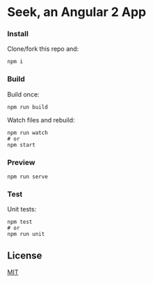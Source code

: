 # Seek, an Angular 2 App

### Install

Clone/fork this repo and:

```
npm i
```

### Build

Build once:

```
npm run build
```

Watch files and rebuild:

```
npm run watch
# or
npm start
```

### Preview

```
npm run serve
```

### Test

Unit tests:

```
npm test
# or
npm run unit
```

## License

[MIT](https://opensource.org/licenses/MIT)
